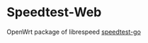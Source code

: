 # Speedtest-Web
OpenWrt package of librespeed [speedtest-go](https://github.com/librespeed/speedtest-go)
